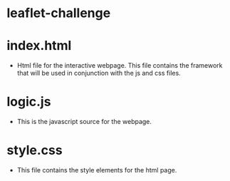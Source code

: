 # leaflet-challenge

# index.html
- Html file for the interactive webpage. This file contains the framework that will be used in conjunction with the js and css files.

# logic.js
- This is the javascript source for the webpage.

# style.css
- This file contains the style elements for the html page.
